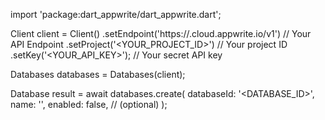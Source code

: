 import 'package:dart_appwrite/dart_appwrite.dart';

Client client = Client()
    .setEndpoint('https://<REGION>.cloud.appwrite.io/v1') // Your API Endpoint
    .setProject('<YOUR_PROJECT_ID>') // Your project ID
    .setKey('<YOUR_API_KEY>'); // Your secret API key

Databases databases = Databases(client);

Database result = await databases.create(
    databaseId: '<DATABASE_ID>',
    name: '<NAME>',
    enabled: false, // (optional)
);
